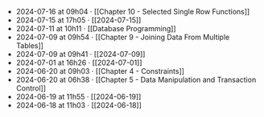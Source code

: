 - 2024-07-16 at 09h04 · [[Chapter 10 - Selected Single Row Functions]]
- 2024-07-15 at 17h05 · [[2024-07-15]]
- 2024-07-11 at 10h11 · [[Database Programming]]
- 2024-07-09 at 09h54 · [[Chapter 9 - Joining Data From Multiple Tables]]
- 2024-07-09 at 09h41 · [[2024-07-09]]
- 2024-07-01 at 16h26 · [[2024-07-01]]
- 2024-06-20 at 09h03 · [[Chapter 4 - Constraints]]
- 2024-06-20 at 06h38 · [[Chapter 5 - Data Manipulation and Transaction Control]]
- 2024-06-19 at 11h55 · [[2024-06-19]]
- 2024-06-18 at 11h03 · [[2024-06-18]]
